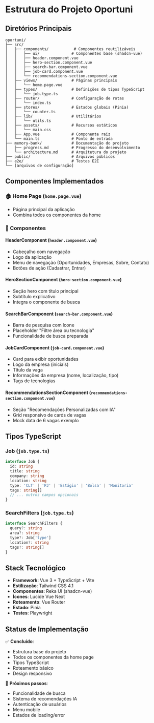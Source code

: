 # Estrutura do Projeto Oportuni

## Diretórios Principais

```
oportuni/
├── src/
│   ├── components/           # Componentes reutilizáveis
│   │   ├── ui/              # Componentes base (shadcn-vue)
│   │   ├── header.component.vue
│   │   ├── hero-section.component.vue
│   │   ├── search-bar.component.vue
│   │   ├── job-card.component.vue
│   │   └── recommendations-section.component.vue
│   ├── views/               # Páginas principais
│   │   └── home.page.vue
│   ├── types/               # Definições de tipos TypeScript
│   │   └── job.type.ts
│   ├── router/              # Configuração de rotas
│   │   └── index.ts
│   ├── stores/              # Estados globais (Pinia)
│   │   └── counter.ts
│   ├── lib/                 # Utilitários
│   │   └── utils.ts
│   ├── assets/              # Recursos estáticos
│   │   └── main.css
│   ├── App.vue              # Componente raiz
│   └── main.ts              # Ponto de entrada
├── memory-bank/             # Documentação do projeto
│   ├── progress.md          # Progresso do desenvolvimento
│   └── architecture.md      # Arquitetura do projeto
├── public/                  # Arquivos públicos
├── e2e/                     # Testes E2E
└── [arquivos de configuração]
```

## Componentes Implementados

### 🏠 Home Page (`home.page.vue`)
- Página principal da aplicação
- Combina todos os componentes da home

### 🧩 Componentes

#### HeaderComponent (`header.component.vue`)
- Cabeçalho com navegação
- Logo da aplicação
- Menu de navegação (Oportunidades, Empresas, Sobre, Contato)
- Botões de ação (Cadastrar, Entrar)

#### HeroSectionComponent (`hero-section.component.vue`)
- Seção hero com título principal
- Subtítulo explicativo
- Integra o componente de busca

#### SearchBarComponent (`search-bar.component.vue`)
- Barra de pesquisa com ícone
- Placeholder "Filtre área ou tecnologia"
- Funcionalidade de busca preparada

#### JobCardComponent (`job-card.component.vue`)
- Card para exibir oportunidades
- Logo da empresa (iniciais)
- Título da vaga
- Informações da empresa (nome, localização, tipo)
- Tags de tecnologias

#### RecommendationsSectionComponent (`recommendations-section.component.vue`)
- Seção "Recomendações Personalizadas com IA"
- Grid responsivo de cards de vagas
- Mock data de 6 vagas exemplo

## Tipos TypeScript

### Job (`job.type.ts`)
```typescript
interface Job {
  id: string
  title: string
  company: string
  location: string
  type: 'CLT' | 'PJ' | 'Estágio' | 'Bolsa' | 'Monitoria'
  tags: string[]
  // ... outros campos opcionais
}
```

### SearchFilters (`job.type.ts`)
```typescript
interface SearchFilters {
  query?: string
  area?: string
  type?: Job['type']
  location?: string
  tags?: string[]
}
```

## Stack Tecnológico

- **Framework**: Vue 3 + TypeScript + Vite
- **Estilização**: Tailwind CSS 4.1
- **Componentes**: Reka UI (shadcn-vue)
- **Ícones**: Lucide Vue Next
- **Roteamento**: Vue Router
- **Estado**: Pinia
- **Testes**: Playwright

## Status de Implementação

✅ **Concluído**:
- Estrutura base do projeto
- Todos os componentes da home page
- Tipos TypeScript
- Roteamento básico
- Design responsivo

🔄 **Próximos passos**:
- Funcionalidade de busca
- Sistema de recomendações IA
- Autenticação de usuários
- Menu mobile
- Estados de loading/error 